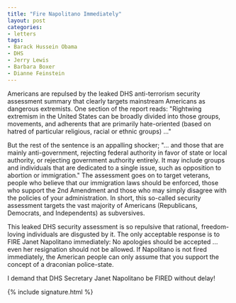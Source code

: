 ```yaml
---
title: "Fire Napolitano Immediately"
layout: post
categories:
- letters
tags:
- Barack Hussein Obama
- DHS
- Jerry Lewis
- Barbara Boxer
- Dianne Feinstein
---
```


Americans are repulsed by the leaked DHS anti-terrorism security assessment summary that clearly targets mainstream Americans as dangerous extremists. One section of the report reads: "Rightwing extremism in the United States can be broadly divided into those groups, movements, and adherents that are primarily hate-oriented (based on hatred of particular religious, racial or ethnic groups) ..."

But the rest of the sentence is an appalling shocker; "... and those that are mainly anti-government, rejecting federal authority in favor of state or local authority, or rejecting government authority entirely. It may include groups and individuals that are dedicated to a single issue, such as opposition to abortion or immigration." The assessment goes on to target veterans, people who believe that our immigration laws should be enforced, those who support the 2nd Amendment and those who may simply disagree with the policies of your administration. In short, this so-called security assessment targets the vast majority of Americans (Republicans, Democrats, and Independents) as subversives.

This leaked DHS security assessment is so repulsive that rational, freedom-loving individuals are disgusted by it. The only acceptable response is to FIRE Janet Napolitano immediately: No apologies should be accepted ... even her resignation should not be allowed. If Napolitano is not fired immediately, the American people can only assume that you support the concept of a draconian police-state.

I demand that DHS Secretary Janet Napolitano be FIRED without delay!

{% include signature.html %}
